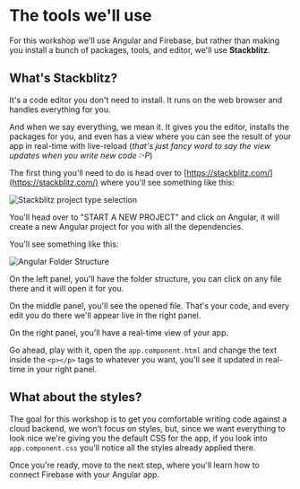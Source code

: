 # The tools we'll use

For this workshop we'll use Angular and Firebase, but rather than making you install a bunch of packages, tools, and editor, we'll use **Stackblitz**.

## What's Stackblitz?

It's a code editor you don't need to install. It runs on the web browser and handles everything for you.

And when we say everything, we mean it. It gives you the editor, installs the packages for you, and even has a view where you can see the result of your app in real-time with live-reload (_that's just fancy word to say the view updates when you write new code :-P_)

The first thing you'll need to do is head over to [https://stackblitz.com/](https://stackblitz.com/) where you'll see something like this:

![Stackblitz project type selection](img/stackblitz-create.png)

You'll head over to "START A NEW PROJECT" and click on Angular, it will create a new Angular project for you with all the dependencies.

You'll see something like this:

![Angular Folder Structure](img/stackblitz-angular-folder.png)

On the left panel, you'll have the folder structure, you can click on any file there and it will open it for you.

On the middle panel, you'll see the opened file. That's your code, and every edit you do there we'll appear live in the right panel.

On the right panel, you'll have a real-time view of your app.

Go ahead, play with it, open the `app.component.html` and change the text inside the `<p></p>` tags to whatever you want, you'll see it updated in real-time in your right panel.

## What about the styles?

The goal for this workshop is to get you comfortable writing code against a cloud backend, we won't focus on styles, but, since we want everything to look nice we're giving you the default CSS for the app, if you look into `app.component.css` you'll notice all the styles already applied there.

Once you're ready, move to the next step, where you'll learn how to connect Firebase with your Angular app.
